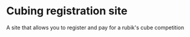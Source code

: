 # Cubing registration site

A site that allows you to register and pay for a rubik's cube competition
